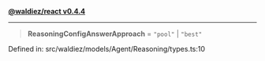[**@waldiez/react v0.4.4**](../../README.md)

***

> **ReasoningConfigAnswerApproach** = `"pool"` \| `"best"`

Defined in: src/waldiez/models/Agent/Reasoning/types.ts:10
